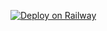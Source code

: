 [![Deploy on Railway](https://railway.app/button.svg)](https://railway.app/template/3u09WA?referralCode=jQGRe8)
